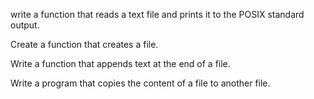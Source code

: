 write a function that reads a text file and prints it to the POSIX standard output.



Create a function that creates a file.



Write a function that appends text at the end of a file.



Write a program that copies the content of a file to another file.
